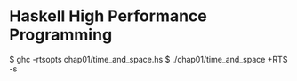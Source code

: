 Haskell High Performance Programming
======================================

$ ghc -rtsopts chap01/time_and_space.hs
$ ./chap01/time_and_space +RTS -s

